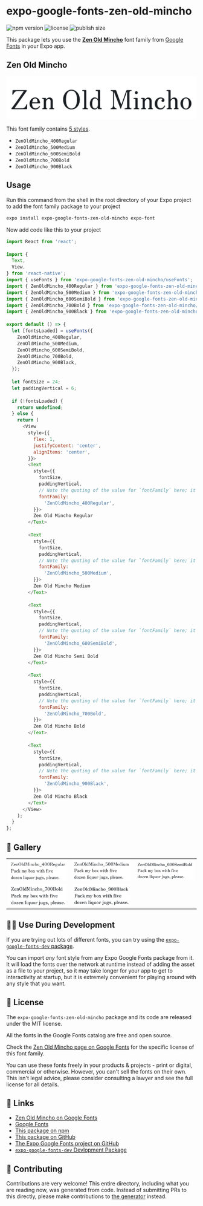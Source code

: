 # expo-google-fonts-zen-old-mincho

![npm version](https://flat.badgen.net/npm/v/expo-google-fonts-zen-old-mincho)
![license](https://flat.badgen.net/github/license/expo/google-fonts)
![publish size](https://flat.badgen.net/packagephobia/install/expo-google-fonts-zen-old-mincho)

This package lets you use the [**Zen Old Mincho**](https://fonts.google.com/specimen/Zen+Old+Mincho) font family from [Google Fonts](https://fonts.google.com/) in your Expo app.

## Zen Old Mincho

![Zen Old Mincho](./font-family.png)

This font family contains [5 styles](#-gallery).

- `ZenOldMincho_400Regular`
- `ZenOldMincho_500Medium`
- `ZenOldMincho_600SemiBold`
- `ZenOldMincho_700Bold`
- `ZenOldMincho_900Black`

## Usage

Run this command from the shell in the root directory of your Expo project to add the font family package to your project
```sh
expo install expo-google-fonts-zen-old-mincho expo-font
```

Now add code like this to your project
```js
import React from 'react';

import {
  Text,
  View,
} from 'react-native';
import { useFonts } from 'expo-google-fonts-zen-old-mincho/useFonts';
import { ZenOldMincho_400Regular } from 'expo-google-fonts-zen-old-mincho/400Regular';
import { ZenOldMincho_500Medium } from 'expo-google-fonts-zen-old-mincho/500Medium';
import { ZenOldMincho_600SemiBold } from 'expo-google-fonts-zen-old-mincho/600SemiBold';
import { ZenOldMincho_700Bold } from 'expo-google-fonts-zen-old-mincho/700Bold';
import { ZenOldMincho_900Black } from 'expo-google-fonts-zen-old-mincho/900Black';

export default () => {
  let [fontsLoaded] = useFonts({
    ZenOldMincho_400Regular,
    ZenOldMincho_500Medium,
    ZenOldMincho_600SemiBold,
    ZenOldMincho_700Bold,
    ZenOldMincho_900Black,
  });

  let fontSize = 24;
  let paddingVertical = 6;

  if (!fontsLoaded) {
    return undefined;
  } else {
    return (
      <View
        style={{
          flex: 1,
          justifyContent: 'center',
          alignItems: 'center',
        }}>
        <Text
          style={{
            fontSize,
            paddingVertical,
            // Note the quoting of the value for `fontFamily` here; it expects a string!
            fontFamily:
              'ZenOldMincho_400Regular',
          }}>
          Zen Old Mincho Regular
        </Text>

        <Text
          style={{
            fontSize,
            paddingVertical,
            // Note the quoting of the value for `fontFamily` here; it expects a string!
            fontFamily:
              'ZenOldMincho_500Medium',
          }}>
          Zen Old Mincho Medium
        </Text>

        <Text
          style={{
            fontSize,
            paddingVertical,
            // Note the quoting of the value for `fontFamily` here; it expects a string!
            fontFamily:
              'ZenOldMincho_600SemiBold',
          }}>
          Zen Old Mincho Semi Bold
        </Text>

        <Text
          style={{
            fontSize,
            paddingVertical,
            // Note the quoting of the value for `fontFamily` here; it expects a string!
            fontFamily:
              'ZenOldMincho_700Bold',
          }}>
          Zen Old Mincho Bold
        </Text>

        <Text
          style={{
            fontSize,
            paddingVertical,
            // Note the quoting of the value for `fontFamily` here; it expects a string!
            fontFamily:
              'ZenOldMincho_900Black',
          }}>
          Zen Old Mincho Black
        </Text>
      </View>
    );
  }
};

```

## 🔡 Gallery


||||
|-|-|-|
|![ZenOldMincho_400Regular](.//400Regular/ZenOldMincho_400Regular.ttf.png)|![ZenOldMincho_500Medium](.//500Medium/ZenOldMincho_500Medium.ttf.png)|![ZenOldMincho_600SemiBold](.//600SemiBold/ZenOldMincho_600SemiBold.ttf.png)||
|![ZenOldMincho_700Bold](.//700Bold/ZenOldMincho_700Bold.ttf.png)|![ZenOldMincho_900Black](.//900Black/ZenOldMincho_900Black.ttf.png)|||


## 👩‍💻 Use During Development

If you are trying out lots of different fonts, you can try using the [`expo-google-fonts-dev` package](https://github.com/freeboub/google-fonts/tree/master/font-packages/dev#readme).

You can import *any* font style from any Expo Google Fonts package from it. It will load the fonts
over the network at runtime instead of adding the asset as a file to your project, so it may take longer
for your app to get to interactivity at startup, but it is extremely convenient
for playing around with any style that you want.

## 📖 License

The `expo-google-fonts-zen-old-mincho` package and its code are released under the MIT license.

All the fonts in the Google Fonts catalog are free and open source.

Check the [Zen Old Mincho page on Google Fonts](https://fonts.google.com/specimen/Zen+Old+Mincho) for the specific license of this font family.

You can use these fonts freely in your products & projects - print or digital, commercial or otherwise. However, you can't sell the fonts on their own. This isn't legal advice, please consider consulting a lawyer and see the full license for all details.

## 🔗 Links

- [Zen Old Mincho on Google Fonts](https://fonts.google.com/specimen/Zen+Old+Mincho)
- [Google Fonts](https://fonts.google.com/)
- [This package on npm](https://www.npmjs.com/package/expo-google-fonts-zen-old-mincho)
- [This package on GitHub](https://github.com/freeboub/google-fonts/tree/master/font-packages/zen-old-mincho)
- [The Expo Google Fonts project on GitHub](https://github.com/freeboub/google-fonts)
- [`expo-google-fonts-dev` Devlopment Package](https://github.com/freeboub/google-fonts/tree/master/font-packages/dev)

## 🤝 Contributing

Contributions are very welcome! This entire directory, including what you are reading now, was generated from code. Instead of submitting PRs to this directly, please make contributions to [the generator](https://github.com/freeboub/google-fonts/tree/master/packages/generator) instead.
